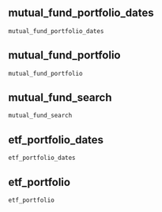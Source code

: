 ## mutual\_fund\_portfolio\_dates
```@docs
mutual_fund_portfolio_dates
```

## mutual\_fund\_portfolio
```@docs
mutual_fund_portfolio
```

## mutual\_fund\_search
```@docs
mutual_fund_search
```

## etf\_portfolio\_dates
```@docs
etf_portfolio_dates
```

## etf\_portfolio
```@docs
etf_portfolio
```